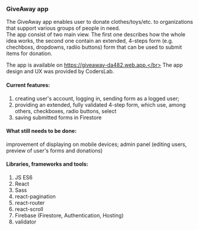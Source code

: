 ### GiveAway app

The GiveAway app enables user to donate clothes/toys/etc. to organizations that support various groups of people in need.</br>
The app consist of two main view. The first one describes how the whole idea works, the second one contain an extended, 4-steps form (e.g. chechboxs, dropdowns, radiio buttons) form that can be used to submit items for donation.

The app is available on https://giveaway-da482.web.app.</br>
The app design and UX was provided by CodersLab. 

#### Current features:
1. creating user's account, logging in, sending form as a logged user;
2. providing an extended, fully validated 4-step form, which use, among others, checkboxes, radio buttons, select
3. saving submitted forms in Firestore

#### What still needs to be done:
improvement of displaying on mobile devices;
admin panel (editing users, preview of user's forms and donations)

#### Libraries, frameworks and tools:

1. JS ES6
2. React
3. Sass
4. react-pagination
5. react-router
6. react-scroll
7. Firebase (Firestore, Authentication, Hosting)
8. validator


